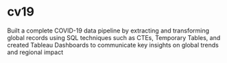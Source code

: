 # cv19
Built a complete COVID-19 data pipeline by extracting and transforming global records using SQL techniques such as CTEs,
Temporary Tables, and created Tableau Dashboards to communicate key insights on global trends and regional impact
